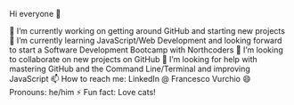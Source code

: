 Hi everyone 👋

🔭 I’m currently working on getting around GitHub and starting new projects
🌱 I’m currently learning JavaScript/Web Development and looking forward to start a Software Development Bootcamp with Northcoders
👯 I’m looking to collaborate on new projects on GitHub
🤔 I’m looking for help with mastering GitHub and the Command Line/Terminal and improving JavaScript
📫 How to reach me: LinkedIn @ Francesco Vurchio
😄 Pronouns: he/him
⚡ Fun fact: Love cats!
